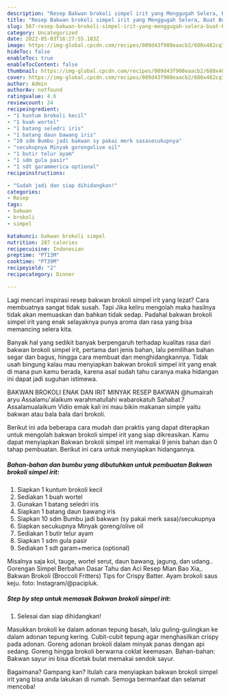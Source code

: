```yaml
---
description: "Resep Bakwan brokoli simpel irit yang Menggugah Selera, Buat Buka Puasa Lezat"
title: "Resep Bakwan brokoli simpel irit yang Menggugah Selera, Buat Buka Puasa Lezat"
slug: 567-resep-bakwan-brokoli-simpel-irit-yang-menggugah-selera-buat-buka-puasa-lezat
category: Uncategorized
date: 2022-05-03T16:27:55.183Z
image: https://img-global.cpcdn.com/recipes/089d43f908eaacb2/680x482cq70/bakwan-brokoli-simpel-irit-foto-resep-utama.jpg
hideToc: false
enableToc: true
enableTocContent: false
thumbnail: https://img-global.cpcdn.com/recipes/089d43f908eaacb2/680x482cq70/bakwan-brokoli-simpel-irit-foto-resep-utama.jpg
cover: https://img-global.cpcdn.com/recipes/089d43f908eaacb2/680x482cq70/bakwan-brokoli-simpel-irit-foto-resep-utama.jpg
author: Admin
authorAv: notfound
ratingvalue: 4.6
reviewcount: 24
recipeingredient:
- "1 kuntum brokoli kecil"
- "1 buah wortel"
- "1 batang seledri iris"
- "1 batang daun bawang iris"
- "10 sdm Bumbu jadi bakwan sy pakai merk sasasecukupnya"
- "secukupnya Minyak gorengolive oil"
- "1 butir telur ayam"
- "1 sdm gula pasir"
- "1 sdt garammerica optional"
recipeinstructions:

- "Sudah jadi dan siap dihidangkan!"
categories:
- Resep
tags:
- bakwan
- brokoli
- simpel

katakunci: bakwan brokoli simpel 
nutrition: 287 calories
recipecuisine: Indonesian
preptime: "PT13M"
cooktime: "PT39M"
recipeyield: "2"
recipecategory: Dinner

---
```



Lagi mencari inspirasi resep bakwan brokoli simpel irit yang lezat? Cara membuatnya sangat tidak susah. Tapi Jika keliru mengolah maka hasilnya tidak akan memuaskan dan bahkan tidak sedap. Padahal bakwan brokoli simpel irit yang enak selayaknya punya aroma dan rasa yang bisa memancing selera kita.


Banyak hal yang sedikit banyak berpengaruh terhadap kualitas rasa dari bakwan brokoli simpel irit, pertama dari jenis bahan, lalu pemilihan bahan segar dan bagus, hingga cara membuat dan menghidangkannya. Tidak usah bingung kalau mau menyiapkan bakwan brokoli simpel irit yang enak di mana pun kamu berada, karena asal sudah tahu caranya maka hidangan ini dapat jadi suguhan istimewa.

BAKWAN BROKOLI ENAK DAN IRIT MINYAK RESEP BAKWAN @humairah aryu Assalamu&#39;alaikum warahmatullahi wabarokatuh Sahabat.? Assalamualaikum Vidio emak kali ini mau bikin makanan simple yaitu bakwan atau bala bala dari brokoli.


Berikut ini ada beberapa cara mudah dan praktis yang dapat diterapkan untuk mengolah bakwan brokoli simpel irit yang siap dikreasikan. Kamu dapat menyiapkan Bakwan brokoli simpel irit memakai 9 jenis bahan dan 0 tahap pembuatan. Berikut ini cara untuk menyiapkan hidangannya.

<!--inarticleads1-->

##### Bahan-bahan dan bumbu yang dibutuhkan untuk pembuatan Bakwan brokoli simpel irit:

1. Siapkan 1 kuntum brokoli kecil
1. Sediakan 1 buah wortel
1. Gunakan 1 batang seledri iris
1. Siapkan 1 batang daun bawang iris
1. Siapkan 10 sdm Bumbu jadi bakwan (sy pakai merk sasa)/secukupnya
1. Siapkan secukupnya Minyak goreng/olive oil
1. Sediakan 1 butir telur ayam
1. Siapkan 1 sdm gula pasir
1. Sediakan 1 sdt garam+merica (optional)


Misalnya saja kol, tauge, wortel serut, daun bawang, jagung, dan udang.. Gorengan Simpel Berbahan Dasar Tahu dan Aci Resep Mian Bao Xia,. Bakwan Brokoli (Broccoli Fritters) Tips for Crispy Batter. Ayam brokoli saus keju. foto: Instagram/@pacipluk. 

<!--inarticleads2-->

##### Step by step untuk memasak Bakwan brokoli simpel irit:


1. Selesai dan siap dihidangkan!

Masukkan brokoli ke dalam adonan tepung basah, lalu guling-gulingkan ke dalam adonan tepung kering. Cubit-cubit tepung agar menghasilkan crispy pada adonan. Goreng adonan brokoli dalam minyak panas dengan api sedang. Goreng hingga brokoli berwarna coklat keemasan. Bahan-bahan: Bakwan sayur ini bisa dicetak bulat memakai sendok sayur. 

Bagaimana? Gampang kan? Itulah cara menyiapkan bakwan brokoli simpel irit yang bisa anda lakukan di rumah. Semoga bermanfaat dan selamat mencoba!

